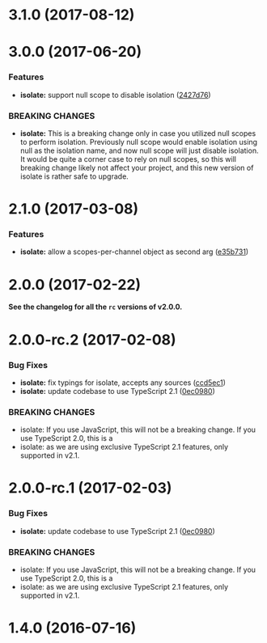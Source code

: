 <a name="3.1.0"></a>
# 3.1.0 (2017-08-12)



<a name="3.0.0"></a>
# 3.0.0 (2017-06-20)


### Features

* **isolate:** support null scope to disable isolation ([2427d76](https://github.com/cyclejs/cyclejs/commit/2427d76))


### BREAKING CHANGES

* **isolate:** This is a breaking change only in case you utilized null scopes to perform isolation. Previously
null scope would enable isolation using null as the isolation name, and now null scope will just
disable isolation. It would be quite a corner case to rely on null scopes, so this will breaking
change likely not affect your project, and this new version of isolate is rather safe to upgrade.



<a name="2.1.0"></a>
# 2.1.0 (2017-03-08)


### Features

* **isolate:** allow a scopes-per-channel object as second arg ([e35b731](https://github.com/cyclejs/cyclejs/commit/e35b731))



<a name="2.0.0"></a>
# 2.0.0 (2017-02-22)

**See the changelog for all the `rc` versions of v2.0.0.**


<a name="2.0.0-rc.2"></a>
# 2.0.0-rc.2 (2017-02-08)


### Bug Fixes

* **isolate:** fix typings for isolate, accepts any sources ([ccd5ec1](https://github.com/cyclejs/cyclejs/commit/ccd5ec1))
* **isolate:** update codebase to use TypeScript 2.1 ([0ec0980](https://github.com/cyclejs/cyclejs/commit/0ec0980))


### BREAKING CHANGES

* isolate: If you use JavaScript, this will not be a breaking change. If you use TypeScript 2.0, this is a
* isolate: as we are using exclusive TypeScript 2.1 features, only supported in v2.1.



<a name="2.0.0-rc.1"></a>
# 2.0.0-rc.1 (2017-02-03)


### Bug Fixes

* **isolate:** update codebase to use TypeScript 2.1 ([0ec0980](https://github.com/cyclejs/cyclejs/commit/0ec0980))


### BREAKING CHANGES

* isolate: If you use JavaScript, this will not be a breaking change. If you use TypeScript 2.0, this is a
* isolate: as we are using exclusive TypeScript 2.1 features, only supported in v2.1.



<a name="1.4.0"></a>
# 1.4.0 (2016-07-16)



